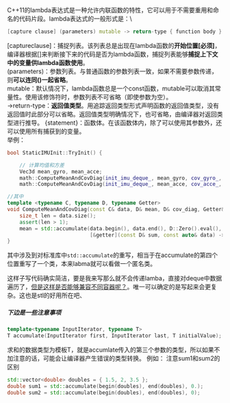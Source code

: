 C++11的lambda表达式是一种允许内联函数的特性，它可以用于不需要重用和命名的代码片段。lambda表达式的一般形式是：\
```c++
[capture clause] (parameters) mutable -> return-type { function body }
```
[captureclause]：捕捉列表。该列表总是出现在lambda函数的**开始位置[必须]**，编译器根据[]来判断接下来的代码是否为lambda函数，捕捉列表能够**捕捉上下文中的变量供lambda函数使用**。\
(parameters)：参数列表。与普通函数的参数列表一致，如果不需要参数传递，则**可以连同()一起省略**。\
mutable：默认情况下，lambda函数总是一个const函数，mutable可以取消其常量性。使用该修饰符时，参数列表不可省略（即使参数为空）。\
->return-type：**返回值类型**。用追踪返回类型形式声明函数的返回值类型，没有返回值时此部分可以省略。返回值类型明确情况下，也可省略，由编译器对返回类型进行推导。
{statement}：函数体。在该函数体内，除了可以使用其参数外，还可以使用所有捕获到的变量。\
举例：
```c++
bool StaticIMUInit::TryInit() {

    // 计算均值和方差
    Vec3d mean_gyro, mean_acce;
    math::ComputeMeanAndCovDiag(init_imu_deque_, mean_gyro, cov_gyro_, [](const IMU& imu) { return imu.gyro_; });
    math::ComputeMeanAndCovDiag(init_imu_deque_, mean_acce, cov_acce_, [this](const IMU& imu) { return imu.acce_; });

//其中
template <typename C, typename D, typename Getter>
void ComputeMeanAndCovDiag(const C& data, D& mean, D& cov_diag, Getter&& getter) {//getter就是 [](const IMU& imu) { return imu.gyro_; }这个lamba函数
    size_t len = data.size();
    assert(len > 1);
    mean = std::accumulate(data.begin(), data.end(), D::Zero().eval(),
                           [&getter](const D& sum, const auto& data) -> D { return sum + getter(data); }) / len;
}
```
其中涉及到对标准库中```std::accumulate```的重写，相当于在accumulate的第四个位置重写了一个类，本来labma就可以看做一个匿名类。

这样子写代码确实简洁，要是我来写那么就不会传递lamba，直接对deque中数据遍历了，<u>但是这样是否能够兼容不同容器呢？</u>。唯一可以确定的是写起来会更复杂。这也是stl的好用所在吧、
##### 下边是一些注意事项
```c++
template<typename InputIterator, typename T>
T accumulate(InputIterator first, InputIterator last, T initialValue);
```
求和的数据类型为模板T，就是accumlate传入的第三个参数的类型，所以如果不加注意的话，可能会让编译器产生错误的类型转换。
例如：
注意sum1和sum2的区别
```c++
std::vector<double> doubles = { 1.5, 2, 3.5 };
double sum1 = std::accumulate(begin(doubles), end(doubles), 0.);
double sum2 = std::accumulate(begin(doubles), end(doubles), 0);



```
